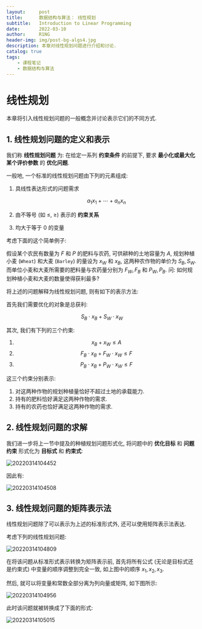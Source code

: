 ```yaml
---
layout:     post
title:      数据结构与算法： 线性规划
subtitle:   Introduction to Linear Programming
date:       2022-03-10
author:     R1NG
header-img: img/post-bg-algs4.jpg
description: 本章对线性规划问题进行介绍和讨论.
catalog: true
tags:
    - 课程笔记
    - 数据结构与算法
---
```


# 线性规划

本章将引入线性规划问题的一般概念并讨论表示它们的不同方式. 

## 1. 线性规划问题的定义和表示

我们称 **线性规划问题** 为: 在给定一系列 **约束条件** 的前提下, 要求 **最小化或最大化某个评价参数** 的 **优化问题**. 

一般地, 一个标准的线性规划问题由下列的元素组成:

1. 具线性表达形式的问题需求
   
   $$a_1x_1 + \cdots + a_nx_n$$

2. 由不等号 (如 $\leqslant$, $\geqslant$) 表示的 **约束关系**
3. 均大于等于 $0$ 的变量

考虑下面的这个简单例子: 

假设某个农民有数量为 $F$ 和 $P$ 的肥料与农药, 可供耕种的土地容量为 $A$, 规划种植小麦 (`Wheat`) 和大麦 (`Barley`) 的量设为 $x_W$ 和 $x_B$, 这两种农作物的单价为 $S_B, S_W$. 而单位小麦和大麦所需要的肥料量与农药量分别为 $F_W, F_B$ 和 $P_W, P_B$. 问: 如何规划种植小麦和大麦的数量使得获利最多?

将上述的问题解释为线性规划问题, 则有如下的表示方法:

首先我们需要优化的对象是总获利:

$$S_B\cdot x_B + S_W \cdot x_W$$

其次, 我们有下列的三个约束:

1. $$x_B+ x_W \leqslant A$$
2. $$F_B \cdot x_B + F_W \cdot x_W \leqslant F$$
3. $$P_B \cdot x_B + P_W \cdot x_W \leqslant F$$

这三个约束分别表示:
1. 对这两种作物的规划种植量恰好不超过土地的承载能力.
2. 持有的肥料恰好满足这两种作物的需求.
3. 持有的农药也恰好满足这两种作物的需求.

## 2. 线性规划问题的求解

我们进一步将上一节中提及的种植规划问题形式化, 将问题中的 **优化目标** 和 **问题约束** 形式化为 **目标式** 和 **约束式**:

![20220314104452](https://cdn.jsdelivr.net/gh/KirisameR/KirisameR.github.io/img/blogpost_images/20220314104452.png)

因此有:

![20220314104508](https://cdn.jsdelivr.net/gh/KirisameR/KirisameR.github.io/img/blogpost_images/20220314104508.png)

## 3. 线性规划问题的矩阵表示法

线性规划问题除了可以表示为上述的标准形式外, 还可以使用矩阵表示法表达. 

考虑下列的线性规划问题:

![20220314104809](https://cdn.jsdelivr.net/gh/KirisameR/KirisameR.github.io/img/blogpost_images/20220314104809.png)

在将该问题从标准形式表示转换为矩阵表示前, 首先将所有公式 (无论是目标式还是约束式) 中变量的顺序调整到完全一致, 如上图中的顺序 $x_1, x_2, x_3$.

然后, 就可以将变量和常数全部分离为列向量或矩阵, 如下图所示:

![20220314104956](https://cdn.jsdelivr.net/gh/KirisameR/KirisameR.github.io/img/blogpost_images/20220314104956.png)

此时该问题就被转换成了下面的形式:

![20220314105015](https://cdn.jsdelivr.net/gh/KirisameR/KirisameR.github.io/img/blogpost_images/20220314105015.png)